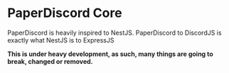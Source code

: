 # PaperDiscord Core

PaperDiscord is heavily inspired to NestJS. PaperDiscord to DiscordJS is exactly what NestJS is to ExpressJS

**This is under heavy development, as such, many things are going to break, changed or removed.**
